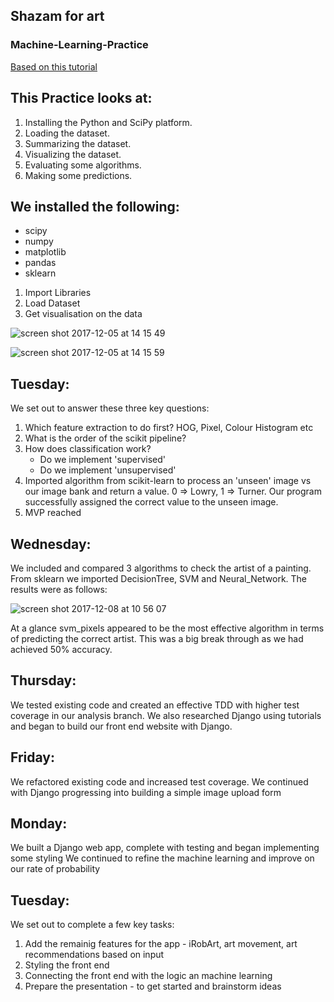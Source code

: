 ## Shazam for art

### Machine-Learning-Practice

[Based on this tutorial](https://machinelearningmastery.com/machine-learning-in-python-step-by-step/)

## This Practice looks at:

1. Installing the Python and SciPy platform.
2. Loading the dataset.
3. Summarizing the dataset.
4. Visualizing the dataset.
5. Evaluating some algorithms.
6. Making some predictions.

## We installed the following:

* scipy
* numpy
* matplotlib
* pandas
* sklearn


1. Import Libraries
2. Load Dataset
3. Get visualisation on the data

![screen shot 2017-12-05 at 14 15 49](https://user-images.githubusercontent.com/27693622/33612716-62f8bb24-d9ca-11e7-900d-cf429e13afa9.png)

![screen shot 2017-12-05 at 14 15 59](https://user-images.githubusercontent.com/27693622/33612755-8385d26e-d9ca-11e7-95a5-6d8c9dbaf97d.png)


## Tuesday:
We set out to answer these three key questions:
  1. Which feature extraction to do first? HOG, Pixel, Colour Histogram etc
  2. What is the order of the scikit pipeline?
  3. How does classification work?
      - Do we implement 'supervised'
      - Do we implement 'unsupervised'
  4. Imported algorithm from scikit-learn to process an 'unseen' image vs our image bank and return a value. 0 => Lowry, 1 => Turner. Our program successfully assigned the correct value to the unseen image.
  5. MVP reached
  
## Wednesday: 
  We included and compared 3 algorithms to check the artist of a painting. From sklearn we imported DecisionTree, SVM and Neural_Network. The results were as follows: 

![screen shot 2017-12-08 at 10 56 07](https://user-images.githubusercontent.com/27693622/33763499-9d63ab94-dc08-11e7-8274-a5e277f8d2b9.png)

At a glance svm_pixels appeared to be the most effective algorithm in terms of predicting the correct artist. This was a big break through as we had achieved 50% accuracy. 

## Thursday: 
We tested existing code and created an effective TDD with higher test coverage in our analysis branch. We also researched Django using tutorials and began to build our front end website with Django. 


## Friday: 
We refactored existing code and increased test coverage. We continued with Django progressing into building a simple image upload form


## Monday:
We built a Django web app, complete with testing and began implementing some styling
We continued to refine the machine learning and improve on our rate of probability 

## Tuesday:
We set out to complete a few key tasks:
  1. Add the remainig features for the app - iRobArt, art movement, art recommendations based on input
  2. Styling the front end
  3. Connecting the front end with the logic an machine learning
  4. Prepare the presentation - to get started and brainstorm ideas
  





